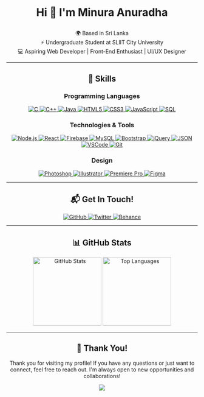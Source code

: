 # <p align="center">Hi 👋 I'm Minura Anuradha</p>

<p align="center">
  🌍 Based in Sri Lanka <br>
  ⚡ Undergraduate Student at SLIIT City University <br>
  💻 Aspiring Web Developer | Front-End Enthusiast | UI/UX Designer
</p>

---

<h2 align="center">🚀 Skills</h2>

<h3 align="center">Programming Languages</h3>

<p align="center">
  <a href="https://docs.microsoft.com/en-us/cpp/?view=msvc-170" target="_blank" rel="noreferrer">
    <img src="https://img.shields.io/badge/C-A8B9CC?style=flat&logo=c&logoColor=white" alt="C" style="margin: 0;" />
  </a>
  <a href="https://docs.microsoft.com/en-us/cpp/?view=msvc-170" target="_blank" rel="noreferrer">
    <img src="https://img.shields.io/badge/C%2B%2B-F34B7F?style=flat&logo=c%2B%2B&logoColor=white" alt="C++" style="margin: 0;" />
  </a>
  <a href="https://www.oracle.com/java/" target="_blank" rel="noreferrer">
    <img src="https://img.shields.io/badge/Java-FE7A16?style=flat&logo=java&logoColor=white" alt="Java" style="margin: 0;" />
  </a>
  <a href="https://developer.mozilla.org/en-US/docs/Glossary/HTML5" target="_blank" rel="noreferrer">
    <img src="https://img.shields.io/badge/HTML5-E34F26?style=flat&logo=html5&logoColor=white" alt="HTML5" style="margin: 0;" />
  </a>
  <a href="https://www.w3.org/TR/CSS/#css" target="_blank" rel="noreferrer">
    <img src="https://img.shields.io/badge/CSS3-1572B6?style=flat&logo=css3&logoColor=white" alt="CSS3" style="margin: 0;" />
  </a>
  <a href="https://developer.mozilla.org/en-US/docs/Web/JavaScript" target="_blank" rel="noreferrer">
    <img src="https://img.shields.io/badge/JavaScript-F7DF1C?style=flat&logo=javascript&logoColor=black" alt="JavaScript" style="margin: 0;" />
  </a>
  <a href="https://www.mysql.com/" target="_blank" rel="noreferrer">
    <img src="https://img.shields.io/badge/SQL-4479A1?style=flat&logo=mysql&logoColor=white" alt="SQL" style="margin: 0;" />
  </a>
</p>

<h3 align="center">Technologies & Tools</h3>

<p align="center">
  <a href="https://nodejs.org/" target="_blank" rel="noreferrer">
    <img src="https://img.shields.io/badge/Node.js-8CC84C?style=flat&logo=node.js&logoColor=white" alt="Node.js" style="margin: 0;" />
  </a>
  <a href="https://reactjs.org/" target="_blank" rel="noreferrer">
    <img src="https://img.shields.io/badge/React-61DAFB?style=flat&logo=react&logoColor=black" alt="React" style="margin: 0;" />
  </a>
  <a href="https://firebase.google.com/" target="_blank" rel="noreferrer">
    <img src="https://img.shields.io/badge/Firebase-FFCA28?style=flat&logo=firebase&logoColor=black" alt="Firebase" style="margin: 0;" />
  </a>
  <a href="https://www.mysql.com/" target="_blank" rel="noreferrer">
    <img src="https://img.shields.io/badge/MySQL-4479A1?style=flat&logo=mysql&logoColor=white" alt="MySQL" style="margin: 0;" />
  </a>
  <a href="https://getbootstrap.com/" target="_blank" rel="noreferrer">
    <img src="https://img.shields.io/badge/Bootstrap-563D7C?style=flat&logo=bootstrap&logoColor=white" alt="Bootstrap" style="margin: 0;" />
  </a>
  <a href="https://jquery.com/" target="_blank" rel="noreferrer">
    <img src="https://img.shields.io/badge/jQuery-0769AD?style=flat&logo=jquery&logoColor=white" alt="jQuery" style="margin: 0;" />
  </a>
  <a href="https://www.json.org/json-en.html" target="_blank" rel="noreferrer">
    <img src="https://img.shields.io/badge/JSON-000000?style=flat&logo=json&logoColor=white" alt="JSON" style="margin: 0;" />
  </a>
  <a href="https://code.visualstudio.com/" target="_blank" rel="noreferrer">
    <img src="https://img.shields.io/badge/VSCode-007ACC?style=flat&logo=visual-studio-code&logoColor=white" alt="VSCode" style="margin: 0;" />
  </a>
  <a href="https://git-scm.com/" target="_blank" rel="noreferrer">
    <img src="https://img.shields.io/badge/Git-F05032?style=flat&logo=git&logoColor=white" alt="Git" style="margin: 0;" />
  </a>
</p>

<h3 align="center">Design</h3>

<p align="center">
  <a href="https://www.adobe.com/uk/products/photoshop.html" target="_blank" rel="noreferrer">
    <img src="https://img.shields.io/badge/Photoshop-31A8FF?style=flat&logo=adobephotoshop&logoColor=white" alt="Photoshop" />
  </a>
  <a href="https://www.adobe.com/uk/products/illustrator.html" target="_blank" rel="noreferrer">
    <img src="https://img.shields.io/badge/Illustrator-FF9A00?style=flat&logo=adobeillustrator&logoColor=white" alt="Illustrator" />
  </a>
  <a href="https://www.adobe.com/uk/products/premiere.html" target="_blank" rel="noreferrer">
    <img src="https://img.shields.io/badge/Premiere%20Pro-FF6F00?style=flat&logo=adobepremierepro&logoColor=white" alt="Premiere Pro" />
  </a>
  <a href="https://www.figma.com/" target="_blank" rel="noreferrer">
    <img src="https://img.shields.io/badge/Figma-F24E1E?style=flat&logo=figma&logoColor=white" alt="Figma" />
  </a>
</p>

---

<h2 align="center">📬 Get In Touch!</h2>

<p align="center">
  <a href="https://www.github.com/minuraanuradha" target="_blank" rel="noreferrer">
    <img src="https://img.shields.io/badge/GitHub-181717?style=flat&logo=github&logoColor=white" alt="GitHub" />
  </a>
  <a href="https://www.x.com/MinuraAnuradha" target="_blank" rel="noreferrer">
    <img src="https://img.shields.io/badge/Twitter-1DA1F2?style=flat&logo=twitter&logoColor=white" alt="Twitter" />
  </a>
  <a href="https://www.behance.net/minuraanuradha" target="_blank" rel="noreferrer">
    <img src="https://img.shields.io/badge/Behance-1769FF?style=flat&logo=behance&logoColor=white" alt="Behance" />
  </a>
</p>

---

<h2 align="center">📊 GitHub Stats</h2>

<p align="center">
  <img height="180" src="https://github-readme-stats.vercel.app/api?username=minuraanuradha&show_icons=true&count_private=true&theme=dark&hide_border=true&bg_color=00000000" alt="GitHub Stats" />
  <img height="180" src="https://github-readme-stats.vercel.app/api/top-langs/?username=minuraanuradha&layout=compact&hide_border=true&theme=dark&bg_color=00000000" alt="Top Languages" />
  
</p>

---

<!--<h2 align="center">☕ Support Me</h2>

<p align="center">
  <a href="https://www.buymeacoffee.com/minuraanuradha">
    <img src="https://cdn.buymeacoffee.com/buttons/v2/default-green.png" height="50" width="210" alt="Buy Me A Coffee">
  </a>
</p>

----->

<h2 align="center">🙏 Thank You!</h2>

<p align="center">
  Thank you for visiting my profile! If you have any questions or just want to connect, feel free to reach out. I'm always open to new opportunities and collaborations!
</p>
<p align="center">
  <a href="https://visitcount.itsvg.in">
  <img src="https://visitcount.itsvg.in/api?id=minuraanuradha&label=Profile%20Views&color=3&icon=5&pretty=true" />
</a>
</p>
